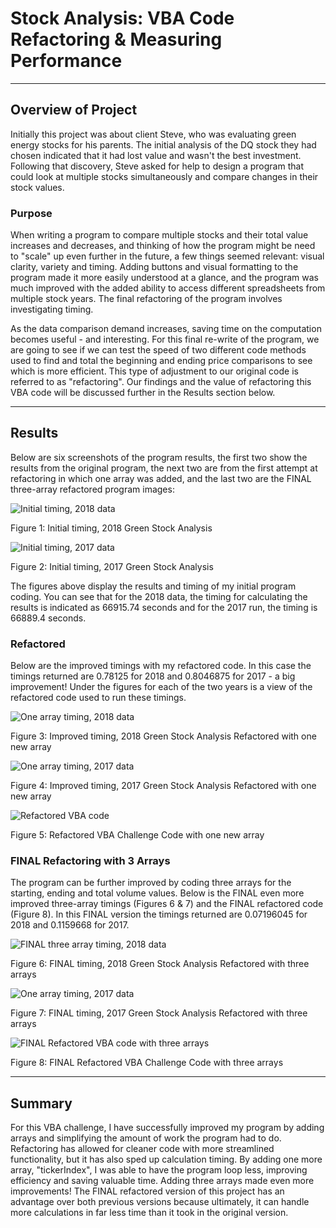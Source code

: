 <!--                                                                                           Michelle Werner (4/17/2022)-->
# Stock Analysis: VBA Code Refactoring & Measuring Performance 
---

## Overview of Project

Initially this project was about client Steve, who was evaluating green energy stocks for his parents. The initial analysis of the DQ stock they had chosen indicated that it had lost value and wasn't the best investment. Following that discovery, Steve asked for help to design a program that could look at multiple stocks simultaneously and compare changes in their stock values. 

<!--![Steve's Stock](resources/SteveStockAnalysis.png)

Pictured: Steve's Stock Analysis -->

### Purpose

When writing a program to compare multiple stocks and their total value increases and decreases, and thinking of how the program might be need to "scale" up even further in the future, a few things seemed relevant: visual clarity, variety and timing. Adding buttons and visual formatting to the program made it more easily understood at a glance, and the program was much improved with the added ability to access different spreadsheets from multiple stock years. The final refactoring of the program involves investigating timing.

As the data comparison demand increases, saving time on the computation becomes useful - and interesting. For this final re-write of the program, we are going to see if we can test the speed of two different code methods used to find  and total the beginning and ending price comparisons to see which is more efficient. This type of adjustment to our original code is referred to as "refactoring". Our findings and the value of refactoring this VBA code will be discussed further in the Results section below.

<!-- For more on refactoring visit: https://www.bmc.com/blogs/code-refactoring-explained/ -->
---
## Results

Below are six screenshots of the program results, the first two show the results from the original program, the next two are from the first attempt at refactoring in which one array was added, and the last two are the FINAL three-array refactored program images:


![Initial timing, 2018 data](resources/M2_stockanalysis_2018.png)

Figure 1: Initial timing, 2018 Green Stock Analysis 

![Initial timing, 2017 data](resources/M2_stockanalysis_2017.png)

Figure 2: Initial timing, 2017 Green Stock Analysis 

The figures above display the results and timing of my initial program coding. You can see that for the 2018 data, the timing for calculating the results is indicated as 66915.74 seconds and for the 2017 run, the timing is 66889.4 seconds.

### Refactored

Below are the improved timings with my refactored code. In this case the timings returned are 0.78125 for 2018 and 0.8046875 for 2017 - a big improvement! Under the figures for each of the two years is a view of the refactored code used to run these timings.

![One array timing, 2018 data](resources/VBA_Challenge_2018_refactor1.png)

Figure 3: Improved timing, 2018 Green Stock Analysis Refactored with one new array

![One array timing, 2017 data](resources/VBA_Challenge_2017_refactor1.png)

Figure 4: Improved timing, 2017 Green Stock Analysis Refactored with one new array


![Refactored VBA code](resources/code_refactor1.png)

Figure 5: Refactored VBA Challenge Code with one new array


### FINAL Refactoring with 3 Arrays
The program can be further improved by coding three arrays for the starting, ending and total volume values. Below is the FINAL even more improved three-array timings (Figures 6 & 7) and the FINAL refactored code (Figure 8). In this FINAL version the timings returned are 0.07196045 for 2018 and 0.1159668 for 2017.

![FINAL three array timing, 2018 data](resources/VBA_Challenge_2018_FINAL.png)

Figure 6: FINAL timing, 2018 Green Stock Analysis Refactored with three arrays

![One array timing, 2017 data](resources/VBA_Challenge_2017_FINAL.png)

Figure 7: FINAL timing, 2017 Green Stock Analysis Refactored with three arrays

![FINAL Refactored VBA code with three arrays](resources/code_FINAL.png)

Figure 8: FINAL Refactored VBA Challenge Code with three arrays

---
## Summary
<!--In general, refactoring code is the practice of cleaning up code. A programmer may write a program with code that is loaded with redundancy ("dirty" code) because it is more simple to test and debug or because of time constraints, but cleaner, more succinct code is highly valued - especially by anyone who may need to edit it in the future. It is always a "best practice" to consider refactoring; the cleaner the code, the easier it is to maintain and to add future features to. 

  "The act of refactoring – changing tiny pieces of code with no front-end purpose – may seem unimportant when compared to higher priority tasks. But the cumulative effect from such changes is significant and can lead to a better-functioning team and approach to programming."  (BMC blogs,  Stephen Watts &Chrissy Kidd, 2018, https://www.bmc.com/blogs/code-refactoring-explained/)-->

For this VBA challenge, I have successfully improved my program by adding arrays and simplifying the amount of work the program had to do. Refactoring has allowed for cleaner code with more streamlined functionality, but it has also sped up calculation timing. By adding one more array, "tickerIndex", I was able to have the program loop less, improving efficiency and saving valuable time. Adding three arrays made even more improvements! The FINAL refactored version of this project has an advantage over both previous versions because ultimately, it can handle more calculations in far less time than it took in the original version.

<!--One thing to note though, while the refactored code in our program is definitely faster, the timings that were returned seem a bit off (as the difference between versions was mere seconds and not minutes and/or hours as the timings seem to indicate). Figuring that out could be our next challenge.-->
